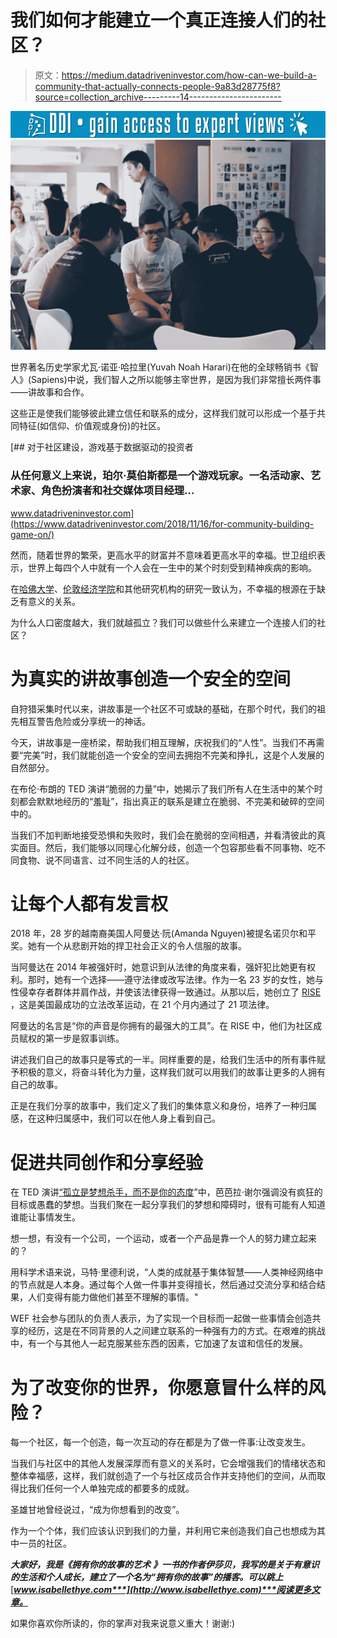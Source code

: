 # 我们如何才能建立一个真正连接人们的社区？

> 原文：<https://medium.datadriveninvestor.com/how-can-we-build-a-community-that-actually-connects-people-9a83d28775f8?source=collection_archive---------14----------------------->

[![](img/e40c63fc9efbffc7ffd346e7f4af1094.png)](http://www.track.datadriveninvestor.com/1B9E)![](img/29c2e4a9885991c9dcc1db00bfec2e42.png)

世界著名历史学家尤瓦·诺亚·哈拉里(Yuvah Noah Harari)在他的全球畅销书《智人》(Sapiens)中说，我们智人之所以能够主宰世界，是因为我们非常擅长两件事——讲故事和合作。

这些正是使我们能够彼此建立信任和联系的成分，这样我们就可以形成一个基于共同特征(如信仰、价值观或身份)的社区。

[](https://www.datadriveninvestor.com/2018/11/16/for-community-building-game-on/) [## 对于社区建设，游戏基于数据驱动的投资者

### 从任何意义上来说，珀尔·莫伯斯都是一个游戏玩家。一名活动家、艺术家、角色扮演者和社交媒体项目经理…

www.datadriveninvestor.com](https://www.datadriveninvestor.com/2018/11/16/for-community-building-game-on/) 

然而，随着世界的繁荣，更高水平的财富并不意味着更高水平的幸福。世卫组织表示，世界上每四个人中就有一个人会在一生中的某个时刻受到精神疾病的影响。

在[哈佛大学](http://www.miamiherald.com/living/health-fitness/article145098474.html)、[伦敦经济学院](http://www.lse.ac.uk/website-archive/newsAndMedia/newsArchives/2016/12/Relationships-and-happiness.aspx)和其他研究机构的研究一致认为，不幸福的根源在于缺乏有意义的关系。

为什么人口密度越大，我们就越孤立？我们可以做些什么来建立一个连接人们的社区？

# **为真实的讲故事创造一个安全的空间**

自狩猎采集时代以来，讲故事是一个社区不可或缺的基础，在那个时代，我们的祖先相互警告危险或分享统一的神话。

今天，讲故事是一座桥梁，帮助我们相互理解，庆祝我们的“人性”。当我们不再需要“完美”时，我们就能创造一个安全的空间去拥抱不完美和挣扎，这是个人发展的自然部分。

在布伦·布朗的 TED 演讲“脆弱的力量”中，她揭示了我们所有人在生活中的某个时刻都会默默地经历的“羞耻”，指出真正的联系是建立在脆弱、不完美和破碎的空间中的。

当我们不加判断地接受恐惧和失败时，我们会在脆弱的空间相遇，并看清彼此的真实面目。然后，我们能够以同理心化解分歧，创造一个包容那些看不同事物、吃不同食物、说不同语言、过不同生活的人的社区。

# **让每个人都有发言权**

2018 年，28 岁的越南裔美国人阿曼达·阮(Amanda Nguyen)被提名诺贝尔和平奖。她有一个从悲剧开始的捍卫社会正义的令人信服的故事。

当阿曼达在 2014 年被强奸时，她意识到从法律的角度来看，强奸犯比她更有权利。那时，她有一个选择——遵守法律或改写法律。作为一名 23 岁的女性，她与性侵幸存者群体并肩作战，并使该法律获得一致通过。从那以后，她创立了 [RISE](https://www.risenow.us/) ，这是美国最成功的立法改革运动，在 21 个月内通过了 21 项法律。

阿曼达的名言是“你的声音是你拥有的最强大的工具”。在 RISE 中，他们为社区成员赋权的第一步是叙事训练。

讲述我们自己的故事只是等式的一半。同样重要的是，给我们生活中的所有事件赋予积极的意义，将奋斗转化为力量，这样我们就可以用我们的故事让更多的人拥有自己的故事。

正是在我们分享的故事中，我们定义了我们的集体意义和身份，培养了一种归属感，在这种归属感中，我们可以在他人身上看到自己。

# **促进共同创作和分享经验**

在 TED 演讲[“孤立是梦想杀手，而不是你的态度](https://www.youtube.com/watch?v=H2rG4Dg6xyI)”中，芭芭拉·谢尔强调没有疯狂的目标或愚蠢的梦想。当我们聚在一起分享我们的梦想和障碍时，很有可能有人知道谁能让事情发生。

想一想，有没有一个公司，一个运动，或者一个产品是靠一个人的努力建立起来的？

用科学术语来说，马特·里德利说，“人类的成就基于集体智慧——人类神经网络中的节点就是人本身。通过每个人做一件事并变得擅长，然后通过交流分享和结合结果，人们变得有能力做他们甚至不理解的事情。"

WEF 社会参与团队的负责人表示，为了实现一个目标而一起做一些事情会创造共享的经历，这是在不同背景的人之间建立联系的一种强有力的方式。在艰难的挑战中，有一个与其他人一起克服某些东西的因素，它加速了友谊和信任的发展。

# 为了改变你的世界，你愿意冒什么样的风险？

每一个社区，每一个创造，每一次互动的存在都是为了做一件事:让改变发生。

当我们与社区中的其他人发展深厚而有意义的关系时，它会增强我们的情绪状态和整体幸福感，这样，我们就创造了一个与社区成员合作并支持他们的空间，从而取得比我们任何一个人单独完成的都要多的成就。

圣雄甘地曾经说过，“成为你想看到的改变”。

作为一个个体，我们应该认识到我们的力量，并利用它来创造我们自己也想成为其中一员的社区。

***大家好，我是《拥有你的故事的艺术*** ***》一书的作者伊莎贝，我写的是关于有意识的生活和个人成长，建立了一个名为“拥有你的故事”的播客。可以跳上***[***www.isabellethye.com***](http://www.isabellethye.com)***阅读更多文章。***

如果你喜欢你所读的，你的掌声对我来说意义重大！谢谢:)